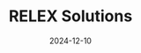 ---  
layout: startup_page  
title: "RELEX Solutions"  
id: "relexsolutions.com"  
permalink: "/relexsolutionsrelexsolutions.com12102024/"  
website: "https://www.relexsolutions.com"  
funding_round: "Growth Round"  
funding_amount: ""  
investors: "Blackstone, TCV"  
about: "RELEX Solutions provides a unified supply chain and retail planning platform that optimizes demand, merchandising, supply chain, operations, and production planning across the entire value chain. Their solutions help retailers, manufacturers, and consumer goods companies drive profitable growth by improving product availability and sales. RELEX leverages AI-driven technology to process large amounts of data for real-time outcomes."  
markets: "Retail, Supply Chain, Consumer Packaged Goods (CPG), Manufacturing, Retail Technology, Enterprise Software, Machine Learning, Software"  
hq: "Helsinki, Uusimaa, Finland"  
founded_year: "2005"  
linkedin: "https://www.linkedin.com/company/relexsolutions"  
twitter: "http://twitter.com/RelexSolutions"  
instagram: ""  
facebook: "https://www.facebook.com/relexsolutions"  
crunchbase: "https://www.crunchbase.com/organization/relex"  
pitchbook: ""  

date_display: "10-Dec-2024"  
date: "2024-12-10"

# SEO Optimization  
meta_title: "RELEX Solutions - Growth Round"  
meta_description: "RELEX Solutions, RELEX Solutions provides a unified supply chain and retail planning platform that optimizes demand, merchandising, supply chain, operations, and produ..."  
meta_keywords: "RELEX Solutions, Retail, Supply Chain, Consumer Packaged Goods (CPG), Manufacturing, Retail Technology, Enterprise Software, Machine Learning, Software, Growth Round funding"  
canonical_url: "https://startup.projectstartups.com/relexsolutionsrelexsolutions.com12102024/"  
---